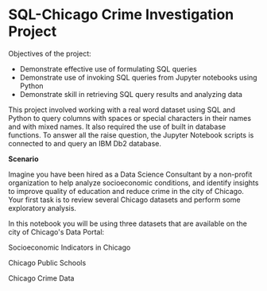 # SQL-Chicago Crime Investigation Project

Objectives of the project:
- Demonstrate effective use of formulating SQL queries
- Demonstrate use of invoking SQL queries from Jupyter notebooks using Python
- Demonstrate skill in retrieving SQL query results and analyzing data

This project involved working with a real word dataset using SQL and Python to query columns with spaces or special characters in their names and with mixed names. It also required the use of built in database functions. To answer all the raise question, the Jupyter Notebook scripts is connected to and query an IBM Db2 database.

**Scenario**

Imagine you have been hired as a Data Science Consultant by a non-profit organization to help analyze socioeconomic conditions, and identify insights to improve quality of education and reduce crime in the city of Chicago. Your first task is to review several Chicago datasets and perform some exploratory analysis.


In this notebook you will be using three datasets that are available on the city of Chicago's Data Portal:

Socioeconomic Indicators in Chicago

Chicago Public Schools

Chicago Crime Data

